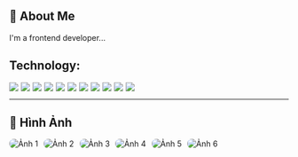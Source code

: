 ## 🚀 About Me
I'm a frontend developer...


## Technology:
<div style="display: flex; flex-wrap: wrap; gap: 5px;">
  <img src="https://ziadoua.github.io/m3-Markdown-Badges/badges/Git/git1.svg">
  <img src="https://ziadoua.github.io/m3-Markdown-Badges/badges/Github/github1.svg">
  <img src="https://ziadoua.github.io/m3-Markdown-Badges/badges/VisualStudioCode/visualstudiocode1.svg">
  <img src="https://ziadoua.github.io/m3-Markdown-Badges/badges/JSON/json1.svg">
  <img src="https://ziadoua.github.io/m3-Markdown-Badges/badges/npm/npm1.svg">
  <img src="https://ziadoua.github.io/m3-Markdown-Badges/badges/TypeScript/typescript1.svg">
  <img src="https://ziadoua.github.io/m3-Markdown-Badges/badges/ESLint/eslint1.svg">
  <img src="https://ziadoua.github.io/m3-Markdown-Badges/badges/TailwindCSS/tailwindcss1.svg">
  <img src="https://ziadoua.github.io/m3-Markdown-Badges/badges/React/react1.svg">
  <img src="https://ziadoua.github.io/m3-Markdown-Badges/badges/NextJS/nextjs1.svg">
  <img src="https://ziadoua.github.io/m3-Markdown-Badges/badges/Vercel/vercel1.svg">
</div>

---

## 📸 Hình Ảnh

<div style="display:flex; flex-wrap: wrap; gap: 10px;">
  <img src="https://i.pinimg.com/736x/c8/65/1a/c8651a71991c25df0fde1d3c839ca279.jpg" alt="Ảnh 1" style="width: auto; height: auto; object-fit: cover; border-radius: 8px; transition: transform 0.3s ease-in-out;">
  <img src="https://i.pinimg.com/736x/c8/65/1a/c8651a71991c25df0fde1d3c839ca279.jpg" alt="Ảnh 2" style="width: auto; height: auto; object-fit: cover; border-radius: 8px; transition: transform 0.3s ease-in-out;">
  <img src="https://i.pinimg.com/736x/c8/65/1a/c8651a71991c25df0fde1d3c839ca279.jpg" alt="Ảnh 3" style="width: auto; height: auto; object-fit: cover; border-radius: 8px; transition: transform 0.3s ease-in-out;">
  <img src="https://i.pinimg.com/736x/c8/65/1a/c8651a71991c25df0fde1d3c839ca279.jpg" alt="Ảnh 4" style="width: auto; height: auto; object-fit: cover; border-radius: 8px; transition: transform 0.3s ease-in-out;">
  <img src="https://i.pinimg.com/736x/c8/65/1a/c8651a71991c25df0fde1d3c839ca279.jpg" alt="Ảnh 5" style="width: auto; height: auto; object-fit: cover; border-radius: 8px; transition: transform 0.3s ease-in-out;">
  <img src="https://i.pinimg.com/736x/c8/65/1a/c8651a71991c25df0fde1d3c839ca279.jpg" alt="Ảnh 6" style="width: auto; height: auto; object-fit: cover; border-radius: 8px; transition: transform 0.3s ease-in-out;">
</div>
